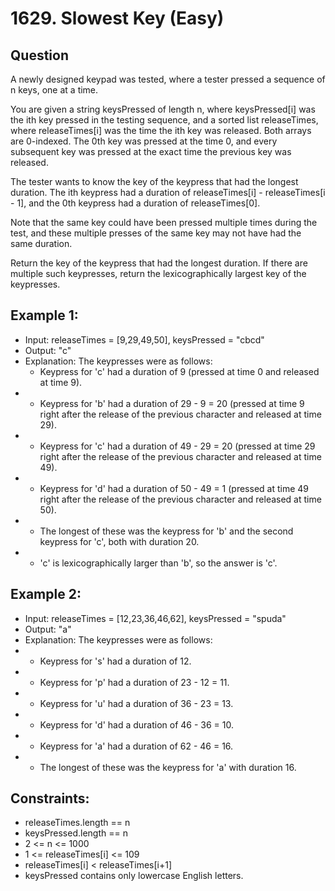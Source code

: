 # 1629. Slowest Key (Easy)

## Question

A newly designed keypad was tested, where a tester pressed a sequence of n keys, one at a time.

You are given a string keysPressed of length n, where keysPressed[i] was the ith key pressed in the testing sequence, and a sorted list releaseTimes, where releaseTimes[i] was the time the ith key was released. Both arrays are 0-indexed. The 0th key was pressed at the time 0, and every subsequent key was pressed at the exact time the previous key was released.

The tester wants to know the key of the keypress that had the longest duration. The ith keypress had a duration of releaseTimes[i] - releaseTimes[i - 1], and the 0th keypress had a duration of releaseTimes[0].

Note that the same key could have been pressed multiple times during the test, and these multiple presses of the same key may not have had the same duration.

Return the key of the keypress that had the longest duration. If there are multiple such keypresses, return the lexicographically largest key of the keypresses.

 
## Example 1:
- Input: releaseTimes = [9,29,49,50], keysPressed = "cbcd"
- Output: "c"
- Explanation: The keypresses were as follows:
  - Keypress for 'c' had a duration of 9 (pressed at time 0 and released at time 9).
- - Keypress for 'b' had a duration of 29 - 9 = 20 (pressed at time 9 right after the release of the previous character and released at time 29).
- - Keypress for 'c' had a duration of 49 - 29 = 20 (pressed at time 29 right after the release of the previous character and released at time 49).
- - Keypress for 'd' had a duration of 50 - 49 = 1 (pressed at time 49 right after the release of the previous character and released at time 50).
- - The longest of these was the keypress for 'b' and the second keypress for 'c', both with duration 20.
- - 'c' is lexicographically larger than 'b', so the answer is 'c'.

## Example 2:
- Input: releaseTimes = [12,23,36,46,62], keysPressed = "spuda"
- Output: "a"
- Explanation: The keypresses were as follows:
- - Keypress for 's' had a duration of 12.
- - Keypress for 'p' had a duration of 23 - 12 = 11.
- - Keypress for 'u' had a duration of 36 - 23 = 13.
- - Keypress for 'd' had a duration of 46 - 36 = 10.
- - Keypress for 'a' had a duration of 62 - 46 = 16.
- - The longest of these was the keypress for 'a' with duration 16.
 

## Constraints:
* releaseTimes.length == n
* keysPressed.length == n
* 2 <= n <= 1000
* 1 <= releaseTimes[i] <= 109
* releaseTimes[i] < releaseTimes[i+1]
* keysPressed contains only lowercase English letters.